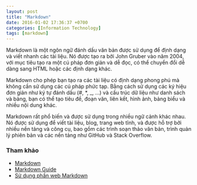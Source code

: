 ```yaml
---
layout: post
title: "Markdown"
date: 2016-01-02 17:36:37 +0700
categories: [Information Technology]
tags: [markdown]
---
```


Markdown là một ngôn ngữ đánh dấu văn bản được sử dụng để định dạng và viết nhanh các tài liệu. Nó được tạo ra bởi John Gruber vào năm 2004, với mục tiêu tạo ra một cú pháp đơn giản và dễ đọc, có thể chuyển đổi dễ dàng sang HTML hoặc các định dạng khác.

Markdown cho phép bạn tạo ra các tài liệu có định dạng phong phú mà không cần sử dụng các cú pháp phức tạp. Bằng cách sử dụng các ký hiệu đơn giản như ký tự đánh dấu (#, *, _, ...) và cấu trúc dữ liệu như danh sách và bảng, bạn có thể tạo tiêu đề, đoạn văn, liên kết, hình ảnh, bảng biểu và nhiều nội dung khác.

Markdown rất phổ biến và được sử dụng trong nhiều ngữ cảnh khác nhau. Nó được sử dụng để viết tài liệu, blog, trang web tĩnh, và được hỗ trợ bởi nhiều nền tảng và công cụ, bao gồm các trình soạn thảo văn bản, trình quản lý phiên bản và các nền tảng như GitHub và Stack Overflow.

### Tham khảo
- [Markdown](https://vi.wikipedia.org/wiki/Markdown)
- [Markdown Guide](https://www.markdownguide.org/)
- [Sử dụng phần web Markdown](https://support.microsoft.com/vi-vn/office/use-the-markdown-web-part-6d73c06d-2877-4bc9-988b-f2896016c50b)
